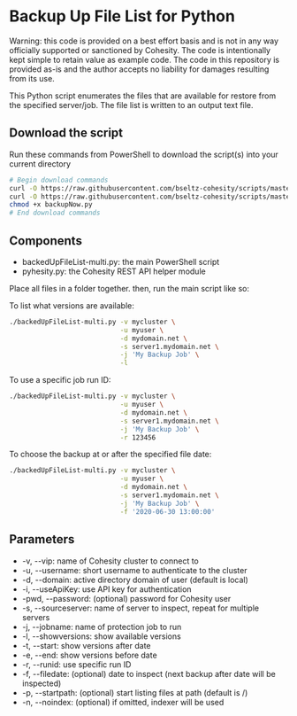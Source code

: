 # Backup Up File List for Python

Warning: this code is provided on a best effort basis and is not in any way officially supported or sanctioned by Cohesity. The code is intentionally kept simple to retain value as example code. The code in this repository is provided as-is and the author accepts no liability for damages resulting from its use.

This Python script enumerates the files that are available for restore from the specified server/job. The file list is written to an output text file.

## Download the script

Run these commands from PowerShell to download the script(s) into your current directory

```bash
# Begin download commands
curl -O https://raw.githubusercontent.com/bseltz-cohesity/scripts/master/python/backedUpFileList-multi/backedUpFileList-multi.py
curl -O https://raw.githubusercontent.com/bseltz-cohesity/scripts/master/python/pyhesity.py
chmod +x backupNow.py
# End download commands
```

## Components

* backedUpFileList-multi.py: the main PowerShell script
* pyhesity.py: the Cohesity REST API helper module

Place all files in a folder together. then, run the main script like so:

To list what versions are available:

```bash
./backedUpFileList-multi.py -v mycluster \
                            -u myuser \
                            -d mydomain.net \
                            -s server1.mydomain.net \
                            -j 'My Backup Job' \
                            -l
```

To use a specific job run ID:

```bash
./backedUpFileList-multi.py -v mycluster \
                            -u myuser \
                            -d mydomain.net \
                            -s server1.mydomain.net \
                            -j 'My Backup Job' \
                            -r 123456
```

To choose the backup at or after the specified file date:

```bash
./backedUpFileList-multi.py -v mycluster \
                            -u myuser \
                            -d mydomain.net \
                            -s server1.mydomain.net \
                            -j 'My Backup Job' \
                            -f '2020-06-30 13:00:00'
```

## Parameters

* -v, --vip: name of Cohesity cluster to connect to
* -u, --username: short username to authenticate to the cluster
* -d, --domain: active directory domain of user (default is local)
* -i, --useApiKey: use API key for authentication
* -pwd, --password: (optional) password for Cohesity user
* -s, --sourceserver: name of server to inspect, repeat for multiple servers
* -j, --jobname: name of protection job to run
* -l, --showversions: show available versions
* -t, --start: show versions after date
* -e, --end: show versions before date
* -r, --runid: use specific run ID
* -f, --filedate: (optional) date to inspect (next backup after date will be inspected)
* -p, --startpath: (optional) start listing files at path (default is /)
* -n, --noindex: (optional) if omitted, indexer will be used
